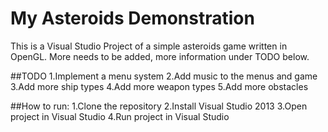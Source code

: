 # My Asteroids Demonstration
This is a Visual Studio Project of a simple asteroids game written in OpenGL. More needs to be added, more information under TODO below.

##TODO
 1.Implement a menu system
 2.Add music to the menus and game
 3.Add more ship types
 4.Add more weapon types
 5.Add more obstacles

##How to run:
 1.Clone the repository
 2.Install Visual Studio 2013
 3.Open project in Visual Studio
 4.Run project in Visual Studio
